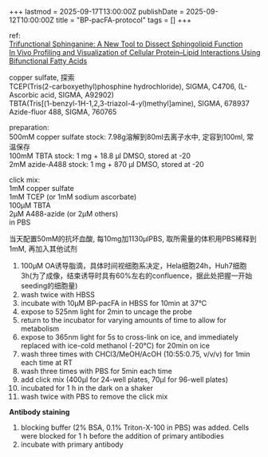 +++
lastmod = 2025-09-17T13:00:00Z
publishDate = 2025-09-12T10:00:00Z
title = "BP-pacFA-protocol"
tags = []
+++

ref:  
[Trifunctional Sphinganine: A New Tool to Dissect Sphingolipid Function](https://doi.org/10.1021/acschembio.3c00554)  
[In Vivo Profiling and Visualization of Cellular Protein–Lipid Interactions Using Bifunctional Fatty Acids](https://doi.org/10.1002/anie.201210178)

copper sulfate, 探索  
TCEP(Tris(2-carboxyethyl)phosphine hydrochloride), SIGMA, C4706, (L-Ascorbic acid, SIGMA, A92902)  
TBTA(Tris[(1-benzyl-1H-1,2,3-triazol-4-yl)methyl]amine), SIGMA, 678937  
Azide-fluor 488, SIGMA, 760765  

preparation:  
500mM copper sulfate stock: 7.98g溶解到80ml去离子水中, 定容到100ml, 常温保存  
100mM TBTA stock: 1 mg + 18.8 μl DMSO, stored at -20  
2mM azide-A488 stock:  1 mg + 870 μl DMSO, stored at -20  

click mix:  
1mM copper sulfate  
1mM TCEP (or 1mM sodium ascorbate)  
100μM TBTA  
2μM A488-azide (or 2μM others)  
in PBS  

当天配置50mM的抗坏血酸, 每10mg加1130μlPBS, 取所需量的体积用PBS稀释到1mM, 再加入其他试剂

1. 100μM OA诱导脂滴，具体时间视细胞系决定，Hela细胞24h，Huh7细胞3h(为了成像，结束诱导时具有60%左右的confluence，据此处把握一开始seeding的细胞量)
2. wash twice with HBSS
3. incubate with 10μM BP-pacFA in HBSS for 10min at 37°C
4. expose to 525nm light for 2min to uncage the probe
5. return to the incubator for varying amounts of time to allow for metabolism
6. expose to 365nm light for 5s to cross-link on ice, and immediately replaced with ice-cold methanol (-20°C) for 20min on ice
7. wash three times with CHCl3/MeOH/AcOH (10:55:0.75, v/v/v) for 1min each time at RT
8. wash three times with PBS for 5min each time
9. add click mix (400μl for 24-well plates, 70μl for 96-well plates)
10. incubated for 1 h in the dark on a shaker
11. wash twice with PBS to remove the click mix

**Antibody staining**

1. blocking buffer (2% BSA, 0.1% Triton-X-100 in PBS) was added. Cells were blocked for 1 h before the addition of primary antibodies
2. incubate with primary antibody
